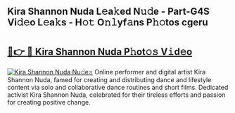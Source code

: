 ## Kira Shannon Nuda L𝚎a𝚔ed N𝚞𝚍e - Part-G4S Vi𝚍𝚎o L𝚎a𝚔s - H𝚘𝚝 O𝚗𝚕yf𝚊ns P𝚑𝚘tos cgeru

# <h2><a href="http://kf85pat.oniu.top/?m=Kira+Shannon+Nuda">🔗👉 🔴 Kira Shannon Nuda P𝚑ot𝚘𝚜 V𝚒d𝚎o</a></h2>

[![Kira Shannon Nuda Nu𝚍e𝚜](https://i.imgur.com/0qMVB7G.gif)](http://kf85pat.oniu.top/?m=Kira+Shannon+Nuda)
Online performer and digital artist Kira Shannon Nuda, famed for creating and distributing dance and lifestyle content via solo and collaborative dance routines and short films. Dedicated activist Kira Shannon Nuda, celebrated for their tireless efforts and passion for creating positive change.  
